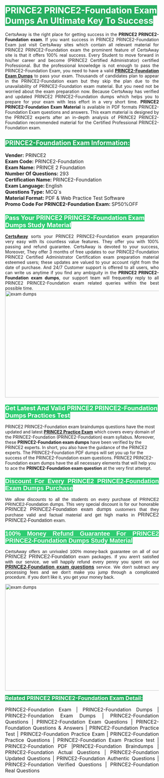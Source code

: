 <h1><span style="color:#ffffff"><strong><span style="background-color:#27ae60">PRINCE2 PRINCE2-Foundation Exam Dumps An Ultimate Key To Success</span></strong></span></h1> <div style="text-align:justify">CertsAway is the right place for getting success in the <strong>PRINCE2 PRINCE2-Foundation exam</strong>. If you want success in PRINCE2 PRINCE2-Foundation Exam just visit CertsAway sites which contain all relevant material for PRINCE2 PRINCE2-Foundation exam the prominent feature of CertsAway site is that it offers 100% real success. Every Student to move forward in his/her career and become (PRINCE2 Certified Administrator) certified Professional. But the professional knowledge is not enough to pass the PRINCE2-Foundation Exam, you need to have a valid <a href="https://www.certsaway.com/prince2/prince2-foundation-exam-dumps"><strong>PRINCE2-Foundation Exam Dumps</strong></a> to pass your exam. Thousands of candidates plan to appear in the PRINCE2-Foundation exam but they skip the plan due to the unavailability of PRINCE2-Foundation exam material. But you need not be worried about the exam preparation now. Because CertsAway has verified and updated PRINCE2 PRINCE2-Foundation dumps which helps you to prepare for your exam with less effort in a very short time. <strong>PRINCE2 PRINCE2-Foundation Exam Material</strong> is available in PDF formats PRINCE2-Foundation Exam questions and answers. This exam material is designed by the PRINCE2 experts after an in-depth analysis of PRINCE2 PRINCE2-Foundation recommended material for the Certified Professional PRINCE2-Foundation exam.</div> <h2 style="text-align:justify"><span style="color:#ffffff"><span style="background-color:#27ae60">PRINCE2-Foundation Exam Information:</span></span></h2> <p><span style="font-size:16px"><strong>Vender:</strong> PRINCE2<br /> <strong>Exam Code:</strong> PRINCE2-Foundation<br /> <strong>Exam Name:</strong> PRINCE 2 Foundation<br /> <strong>Number Of Questions:</strong> 293<br /> <strong>Certification Name: </strong>PRINCE2-Foundation<br /> <strong>Exam Language: </strong>English<br /> <strong>Questions Type:</strong> MCQ`s<br /> <strong>Material Format: </strong>PDF & Web Practice Test Software<br /> <strong>Promo Code For PRINCE2-Foundation Exam: </strong>SP50%OFF</span></p> <h3><span style="font-size:20px"><span style="color:#ffffff"><strong><span style="background-color:#2ecc71">Pass Your PRINCE2 PRINCE2-Foundation Exam Dumps Study Material</span></strong></span></span></h3> <div style="text-align:justify"><a href=" https://www.certsaway.com/"><strong>CertsAway</strong></a> sorts your PRINCE2 PRINCE2-Foundation exam preparation very easy with its countless value features. They offer you with 100% passing and refund guarantee. CertsAway is devoted to your success, Moreover, They offer 3 months of free updates to our PRINCE2-Foundation PRINCE2 Certified Administrator Certification exam preparation material esteemed users; these updates are valued to your account right from the date of purchase. And 24/7 Customer support is offered to all users, who can write us anytime if you find any ambiguity in the <strong>PRINCE2 PRINCE2-Foundation exam dumps</strong>, our support team will frequently reply to all PRINCE2 PRINCE2-Foundation exam related queries within the best possible time.</div> <div style="text-align:justify"> </div> <div style="text-align:justify"><a href="https://www.certsaway.com/prince2/prince2-foundation-exam-dumps" rel="no-follow"><img alt="exam dumps" src="https://www.certcollections.com/uploads/content/certsaway.png" style="height:350px; width:750px" /></a></div> <h3><span style="font-size:20px"><span style="color:#ffffff"><strong><span style="background-color:#2ecc71">Get Latest And Valid PRINCE2 PRINCE2-Foundation Dumps Practices Test</span></strong></span></span></h3> <p>PRINCE2 PRINCE2-Foundation exam braindumps questions have the most updated and latest <a href="https://www.certsaway.com/prince2-questions"><strong>PRINCE2 Practice Exam</strong></a> which covers every domain of the PRINCE2-Foundation (PRINCE2-Foundation) exam syllabus. Moreover, these <strong>PRINCE2-Foundation exam dumps</strong> have been verified by the PRINCE2 experts. In short, you also have the guidance of the PRINCE2 experts. The PRINCE2-Foundation PDF dumps will set you up for the success of the PRINCE2-Foundation exam questions. PRINCE2 PRINCE2-Foundation exam dumps have the all necessary elements that will help you to ace the <strong>PRINCE2-Foundation exam question</strong> at the very first attempt.</p> <h3 style="text-align:justify"><span style="font-size:20px"><span style="color:#ffffff"><strong><span style="font-family:Calibri,sans-serif"><span style="background-color:#2ecc71">Discount For Every </span><span style="background-color:#2ecc71">PRINCE2 PRINCE2-Foundation Exam</span><span style="background-color:#2ecc71"> Dumps Purchase</span></span></strong></span></span></h3> <div style="text-align:justify"> <p><span style="font-size:11pt"><span style="font-family:Calibri,sans-serif">We allow discounts to all the students on every purchase of PRINCE2 PRINCE2-Foundation dumps. This very special discount is for our honorable <span style="font-size:12.0pt"><span style="background-color:white">PRINCE2 PRINCE2-Foundation exam dumps </span></span>customers that they purchase valid and factual material and get high marks in <span style="font-size:12.0pt"><span style="background-color:white">PRINCE2 PRINCE2-Foundation </span></span>exam. </span></span></p> <h3><span style="font-size:20px"><span style="color:#ffffff"><strong><span style="font-family:Calibri,sans-serif"><span style="background-color:#2ecc71">100% Money Refund Guarantee For </span><span style="background-color:#2ecc71">PRINCE2 PRINCE2-Foundation Dumps Study Material</span></span></strong></span></span></h3> <p><span style="font-size:11pt"><span style="font-family:Calibri,sans-serif">CertsAway offers an unrivaled 100% money-back guarantee on all of our <span style="font-size:12.0pt"><span style="background-color:white">PRINCE2 PRINCE2-Foundation </span></span>exam packages. If you aren't satisfied with our service, we will happily refund every penny you spent on our <span style="font-size:12.0pt"><span style="background-color:white"><a href="https://www.certsaway.com/prince2/prince2-foundation-exam-dumps"><strong>PRINCE2-Foundation exam questions</strong></a> </span></span>service. We don't subtract any processing fees and we don't make you jump through a complicated procedure. If you don't like it, you get your money back.</span></span></p> <p><a href="https://www.certsaway.com/prince2/prince2-foundation-exam-dumps" rel="no-follow"><img alt="exam dumps" src="https://www.certcollections.com/uploads/content/certsaway_(2)2.png" style="height:350px; width:750px" /></a></p> <p><span style="color:#ffffff"><strong><span style="font-size:18px"><span style="background-color:#27ae60">Related PRINCE2 PRINCE2-Foundation Exam Detail:</span></span></strong></span><br /> <br /> <span style="font-size:16px">PRINCE2-Foundation Exam | PRINCE2-Foundation Dumps | PRINCE2-Foundation Exam Dumps | PRINCE2-Foundation Questions | PRINCE2-Foundation Exam Questions | PRINCE2-Foundation Questions & Answers | PRINCE2-Foundation Practice Test | PRINCE2-Foundation Practice Exam | PRINCE2-Foundation Practice Questions | PRINCE2-Foundation Exam Practice test | PRINCE2-Foundation PDF |PRINCE2-Foundation Braindumps | PRINCE2-Foundation Actual Questions | PRINCE2-Foundation Updated Questions | PRINCE2-Foundation Authentic Questions | PRINCE2-Foundation Verified Questions | PRINCE2-Foundation Real Questions</span></p> </div>
